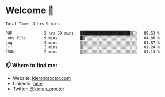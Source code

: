 # Welcome 🦘

<!--START_SECTION:waka-->

```txt
Total Time: 3 hrs 9 mins

PHP              2 hrs 50 mins   ██████████████████████▒░░   89.53 %
.env file        9 mins          █▒░░░░░░░░░░░░░░░░░░░░░░░   04.86 %
Log              3 mins          ▒░░░░░░░░░░░░░░░░░░░░░░░░   01.87 %
C++              2 mins          ▒░░░░░░░░░░░░░░░░░░░░░░░░   01.24 %
JSON             2 mins          ▒░░░░░░░░░░░░░░░░░░░░░░░░   01.13 %
```

<!--END_SECTION:waka-->

### 📫 Where to find me:

-   Website: [kieranproctor.com](https://kieranproctor.com/)
-   LinkedIn: [here](https://www.linkedin.com/in/kieran-proctor-086b5a159/)
-   Twitter: [@kieran_proctor](https://twitter.com/kieran_proctor)
